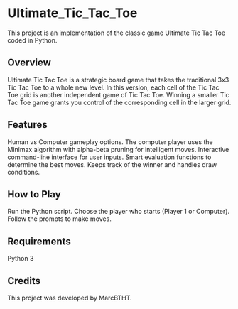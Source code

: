 # Ultimate_Tic_Tac_Toe
This project is an implementation of the classic game Ultimate Tic Tac Toe coded in Python.

## Overview
Ultimate Tic Tac Toe is a strategic board game that takes the traditional 3x3 Tic Tac Toe to a whole new level. In this version, each cell of the Tic Tac Toe grid is another independent game of Tic Tac Toe. Winning a smaller Tic Tac Toe game grants you control of the corresponding cell in the larger grid.

## Features
Human vs Computer gameplay options.
The computer player uses the Minimax algorithm with alpha-beta pruning for intelligent moves.
Interactive command-line interface for user inputs.
Smart evaluation functions to determine the best moves.
Keeps track of the winner and handles draw conditions.

## How to Play
Run the Python script.
Choose the player who starts (Player 1 or Computer).
Follow the prompts to make moves.

## Requirements
Python 3

## Credits
This project was developed by MarcBTHT.
